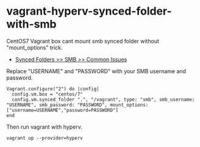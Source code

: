 # vagrant-hyperv-synced-folder-with-smb

CentOS7 Vagrant box cant mount smb synced folder without "mount_options" trick.

* [Synced Folders >> SMB >> Common Issues](https://www.vagrantup.com/docs/synced-folders/smb.html#common-issues)

Replace "USERNAME" and "PASSWORD" with your SMB username and password.

```
Vagrant.configure("2") do |config|
  config.vm.box = "centos/7"
  config.vm.synced_folder ".", "/vagrant", type: "smb", smb_username: "USERNAME", smb_password: "PASSWORD", mount_options: ["username=USERNAME","password=PASSWORD"]
end
```

Then run vagrant with hyperv.

```
vagrant up --provider=hyperv
```
